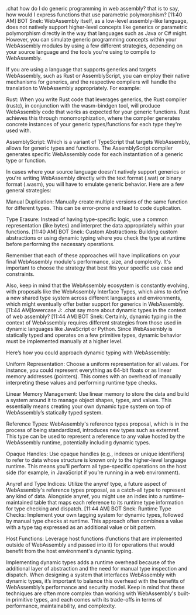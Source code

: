 .chat how do I do generic programming in web assembly? that is to say, how would I express functions that use parametric polymorphism?
[11:40 AM]
BOT
 Snek: WebAssembly itself, as a low-level assembly-like language, does not natively support higher-level concepts like generics or parametric polymorphism directly in the way that languages such as Java or C# might. However, you can simulate generic programming concepts within your WebAssembly modules by using a few different strategies, depending on your source language and the tools you're using to compile to WebAssembly.

If you are using a language that supports generics and targets WebAssembly, such as Rust or AssemblyScript, you can employ their native mechanisms for generics, and the respective compilers will handle the translation to WebAssembly appropriately. For example:

Rust: When you write Rust code that leverages generics, the Rust compiler (rustc), in conjunction with the wasm-bindgen tool, will produce WebAssembly code that works as expected for your generic functions. Rust achieves this through monomorphization, where the compiler generates concrete instances of your generic types/functions for each type they're used with.

AssemblyScript: Which is a variant of TypeScript that targets WebAssembly, allows for generic types and functions. The AssemblyScript compiler generates specific WebAssembly code for each instantiation of a generic type or function.

In cases where your source language doesn't natively support generics or you're writing WebAssembly directly with the text format (.wat) or binary format (.wasm), you will have to emulate generic behavior. Here are a few general strategies:

Manual Duplication: Manually create multiple versions of the same function for different types. This can be error-prone and lead to code duplication.

Type Erasure: Instead of having type-specific logic, use a common representation (like bytes) and interpret the data appropriately within your functions.
[11:40 AM]
BOT
 Snek:
Custom Abstractions: Building custom abstractions or using dynamic typing where you check the type at runtime before performing the necessary operations.

Remember that each of these approaches will have implications on your final WebAssembly module's performance, size, and complexity. It's important to choose the strategy that best fits your specific use case and constraints.

Also, keep in mind that the WebAssembly ecosystem is constantly evolving, with proposals like the WebAssembly Interface Types, which aims to define a new shared type system across different languages and environments, which might eventually offer better support for generics in WebAssembly.
[11:44 AM]lowercase J: .chat say more about dynamic types in the context of web assembly?
[11:44 AM]
BOT
 Snek: Certainly, dynamic typing in the context of WebAssembly requires different strategies from those used in dynamic languages like JavaScript or Python. Since WebAssembly is statically typed and operates on a few primitive types, dynamic behavior must be implemented manually at a higher level.

Here’s how you could approach dynamic typing with WebAssembly:

Uniform Representation: Choose a uniform representation for all values. For instance, you could represent everything as 64-bit floats or as linear memory addresses (pointers). This comes with an overhead of manually interpreting these values and performing runtime type checks.

Linear Memory Management: Use linear memory to store the data and build a system around it to manage object shapes, types, and values. This essentially means creating your own dynamic type system on top of WebAssembly’s statically typed system.

Reference Types: WebAssembly's reference types proposal, which is in the process of being standardized, introduces new types such as externref. This type can be used to represent a reference to any value hosted by the WebAssembly runtime, potentially including dynamic types.

Opaque Handles: Use opaque handles (e.g., indexes or unique identifiers) to refer to data whose structure is known only to the higher-level language runtime. This means you'll perform all type-specific operations on the host side (for example, in JavaScript if you’re running in a web environment).

Anyref and Type Indices: Utilize the anyref type, a future aspect of WebAssembly's reference types proposal, as a catch-all type to represent any kind of data. Alongside anyref, you might use an index into a runtime-maintained table that maps each reference to its runtime type information for type checking and dispatch.
[11:44 AM]
BOT
 Snek:
Runtime Type Checks: Implement your own tagging system for dynamic types, followed by manual type checks at runtime. This approach often combines a value with a type tag expressed as an additional value or bit pattern.

Host Functions: Leverage host functions (functions that are implemented outside of WebAssembly and passed into it) for operations that would benefit from the host environment's dynamic typing.

Implementing dynamic types adds a runtime overhead because of the additional layer of abstraction and the need for manual type inspection and dispatch. When designing a system that interfaces WebAssembly with dynamic types, it’s important to balance this overhead with the benefits of WebAssembly’s performance and security model. Keep in mind that these techniques are often more complex than working with WebAssembly's built-in primitive types, and each comes with its trade-offs in terms of performance, maintainability, and complexity.
